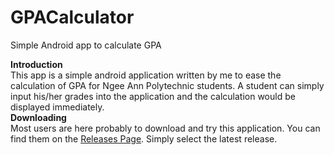 # GPACalculator
Simple Android app to calculate GPA

**Introduction**<br />
This app is a simple android application written by me to ease the calculation of GPA for Ngee Ann Polytechnic students. A student can simply input his/her grades into the application and the calculation would be displayed immediately.
<br />
**Downloading**<br />
Most users are here probably to download and try this application. You can find them on the [Releases Page](https://github.com/Wind1337/GPACalculator/releases). Simply select the latest release.
<br />
